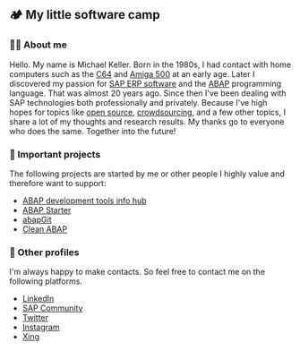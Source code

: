 ## 🏕️ My little software camp 

### :raising_hand_man: About me

Hello. My name is Michael Keller. Born in the 1980s, I had contact with home computers such as the [C64](https://en.wikipedia.org/wiki/Commodore_64) and [Amiga 500](https://en.wikipedia.org/wiki/Amiga_500) at an early age. Later I discovered my passion for [SAP ERP software](https://en.wikipedia.org/wiki/SAP) and the [ABAP](https://en.wikipedia.org/wiki/ABAP) programming language. That was almost 20 years ago. Since then I've been dealing with SAP technologies both professionally and privately. Because I've high hopes for topics like [open source](https://en.wikipedia.org/wiki/Open_source), [crowdsourcing](https://en.wikipedia.org/wiki/Crowdsourcing), and a few other topics, I share a lot of my thoughts and research results. My thanks go to everyone who does the same. Together into the future!

### :pushpin: Important projects 

The following projects are started by me or other people I highly value and therefore want to support:

* [ABAP development tools info hub](https://github.com/Keller-Michael/Eclipse_ADT_info_hub)
* [ABAP Starter](https://github.com/Keller-Michael/ABAP_starter)
* [abapGit](https://github.com/abapGit/abapGit)
* [Clean ABAP](https://github.com/SAP/styleguides/blob/main/clean-abap/CleanABAP.md)

### :link: Other profiles

I'm always happy to make contacts. So feel free to contact me on the following platforms.

* [LinkedIn](https://www.linkedin.com/in/michael-keller-abap-developer/)
* [SAP Community](https://people.sap.com/keller.m)
* [Twitter](https://twitter.com/I_heart_ABAP)
* [Instagram](https://www.instagram.com/i_heart_abap/)
* [Xing](https://www.xing.com/profile/Michael_Keller79)
